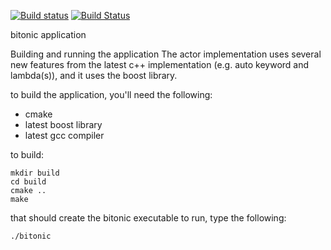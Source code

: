 [![Build status](https://ci.appveyor.com/api/projects/status/ir7ys6k5343wowv8?svg=true)](https://ci.appveyor.com/project/Patrik64/bitonic-cpp)
[![Build Status](https://travis-ci.org/Patrik64/Bitonic-cpp.svg?branch=master)](https://travis-ci.org/Patrik64/Bitonic-cpp)


bitonic application

Building and running the application
The actor implementation uses several new features from the latest c++ implementation 
(e.g. auto keyword and lambda(s)), 
and it uses the boost library.

to build the application, you'll need the following:
- cmake
- latest boost library 
- latest gcc compiler  

to build:

```
mkdir build
cd build
cmake ..
make
```

that should create the bitonic executable
to run, type the following:

```./bitonic```
